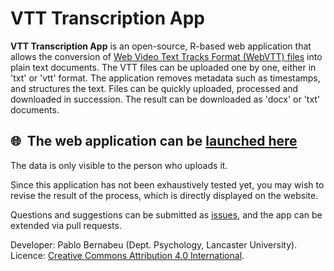 # VTT Transcription App

**VTT Transcription App** is an open-source, R-based web application that allows the conversion of [Web Video Text Tracks Format (WebVTT) files](https://developer.mozilla.org/en-US/docs/Web/API/WebVTT_API) into plain text documents. The VTT files can be uploaded one by one, either in 'txt' or 'vtt' format. The application removes metadata such as timestamps, and structures the text. Files can be quickly uploaded, processed and downloaded in succession. The result can be downloaded as 'docx' or 'txt' documents.

## :globe_with_meridians:&nbsp; The web application can be [launched here](https://pablo-bernabeu.shinyapps.io/VTT-Transcription-App/)

The data is only visible to the person who uploads it.

Since this application has not been exhaustively tested yet, you may wish to revise the result of the process, which is directly displayed on the website.

Questions and suggestions can be submitted as [issues](https://github.com/pablobernabeu/VTT-transcription/issues), and the app can be extended via pull requests.

Developer: Pablo Bernabeu (Dept. Psychology, Lancaster University). Licence: [Creative Commons Attribution 4.0 International](https://creativecommons.org/licenses/by/4.0/).
